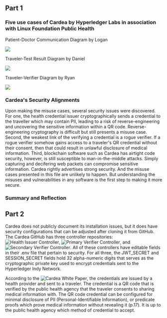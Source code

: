 ## Part 1

### Five use cases of Cardea by Hyperledger Labs in association with Linux Foundation Public Health

Patient-Doctor Communication Diagram by Logan

![](https://user-images.githubusercontent.com/87502871/270497268-f5dc94ae-bd10-4844-a740-6b8143e4e07f.jpg)


Traveler-Test Result Diagram by Daniel

![](https://github.com/pdonahue28/Cool-Bikes-Software-Assurance-CYBR8420-850/assets/76424137/f4fd982e-fe03-40cf-9803-6bf76f2d3ca0)

Traveler-Verifier Diagram by Ryan

![](https://github.com/pdonahue28/Cool-Bikes-Software-Assurance-CYBR8420-850/assets/60804887/d50d146a-08ee-4aae-8bc5-af381e2ad2ca)

### Cardea's Security Alignments
Upon making the misuse cases, several security issues were discovered. For one, the health credential issuer cryptographically sends a credential to the traveller which may contain PII, leading to a risk of reverse-engineering and uncovering the sensitive information within a QR code. Reverse-engineering cryptography is difficult but still presents a misuse case. Second, the weakest link of the verifying a credential is a rogue verifier. If a rogue verifier somehow gains access to a traveler's QR credential without their consent, then that could result in unlawful disclosure of medical information. Third, blockchain software such as Cardea has airtight code security, however, is still susceptible to man-in-the-middle attacks. Simply capturing and decifering web packets can compromise sensitive information. Cardea rightly advertises strong security. And the misuse cases presented in this file are unlikely to happen. But understanding the misuses and vulnerabilities in any software is the first step to making it more secure. 

### Summary and Reflection

## Part 2

Cardea does not publicly document its installation issues, but it does have security configurations that can be adjusted after cloning it from GitHub. The Cardea GitHub has three controller repositories: ![Health Issuer Controller](https://github.com/hyperledger-labs/cardea-health-issuer-controller), ![Primary Verifier Controller](https://github.com/hyperledger-labs/cardea-primary-verifier-controller), and ![Secondary Verifier Controller](https://github.com/hyperledger-labs/cardea-secondary-verifier-controller). All of these controllers have editable fields in their .env file that pertain to security. For all three, the JWT_SECRET and SESSION_SECRET fields hold 32 alpha-numeric digits that serves as the cryptographic private key used to encrypt credentials sent to the Hyperledger Indy Network. 

According to the ![Cardea White Paper](https://wiki.hyperledger.org/display/labs/Cardea?preview=/80780946/80781623/Cardea-White-Paper-V1.0.pdf), the credentials are issued by a health provider and sent to a traveler. The credential is a QR code that is verified by the public health agency that the traveler consents to sharing medical information with. The QR code credential can be configured for minimal disclosure of PII (Personal-Identifiable Information), or predicate proofs which prove medical information without revealing it (p.17). It is up to the public health agency which method of credential to accept.  

